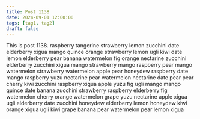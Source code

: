 ```yaml
---
title: Post 1138
date: 2024-09-01 12:00:00
tags: [tag1, tag2]
draft: false
---
```

This is post 1138.
raspberry
tangerine
strawberry
lemon
zucchini
date
elderberry
xigua
mango
quince
orange
strawberry
lemon
ugli
kiwi
date
lemon
elderberry
pear
banana
watermelon
fig
orange
nectarine
zucchini
elderberry
zucchini
xigua
mango
strawberry
mango
raspberry
pear
mango
watermelon
strawberry
watermelon
apple
pear
honeydew
raspberry
date
mango
raspberry
yuzu
nectarine
pear
watermelon
nectarine
date
pear
pear
cherry
kiwi
zucchini
raspberry
xigua
apple
yuzu
fig
ugli
mango
mango
quince
date
banana
zucchini
strawberry
raspberry
elderberry
fig
watermelon
cherry
orange
watermelon
grape
yuzu
nectarine
apple
xigua
ugli
elderberry
date
zucchini
honeydew
elderberry
lemon
honeydew
kiwi
orange
xigua
ugli
kiwi
grape
banana
pear
watermelon
pear
lemon
xigua
